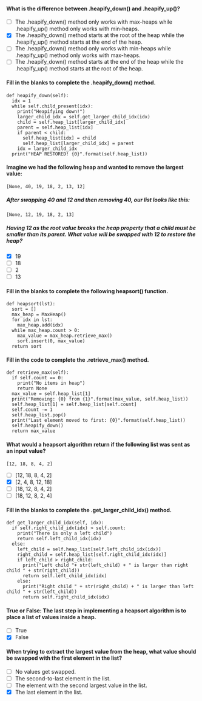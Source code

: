#### What is the difference between .heapify_down() and .heapify_up()?

- [ ] The .heapify_down() method only works with max-heaps while .heapify_up() method only works with min-heaps.
- [x] The .heapify_down() method starts at the root of the heap while the .heapify_up() method starts at the end of the heap.
- [ ] The .heapify_down() method only works with min-heaps while .heapify_up() method only works with max-heaps.
- [ ] The .heapify_down() method starts at the end of the heap while the .heapify_up() method starts at the root of the heap.

#### Fill in the blanks to complete the .heapify_down() method.

    def heapify_down(self):
      idx = 1
      while self.child_present(idx):
        print("Heapifying down!")
        larger_child_idx = self.get_larger_child_idx(idx)
        child = self.heap_list[larger_child_idx]
        parent = self.heap_list[idx]
        if parent < child:
          self.heap_list[idx] = child
          self.heap_list[larger_child_idx] = parent
        idx = larger_child_idx
      print("HEAP RESTORED! {0}".format(self.heap_list))

#### Imagine we had the following heap and wanted to remove the largest value:

    [None, 40, 19, 18, 2, 13, 12]

##### After swapping 40 and 12 and then removing 40, our list looks like this:

    [None, 12, 19, 18, 2, 13]

##### Having 12 as the root value breaks the heap property that a child must be smaller than its parent. What value will be swapped with 12 to restore the heap?


- [x] 19
- [ ] 18
- [ ] 2
- [ ] 13

#### Fill in the blanks to complete the following heapsort() function.

    def heapsort(lst):
      sort = []
      max_heap = MaxHeap()
      for idx in lst:
        max_heap.add(idx)
      while max_heap.count > 0:
        max_value = max_heap.retrieve_max()
        sort.insert(0, max_value)
      return sort

#### Fill in the code to complete the .retrieve_max() method.

    def retrieve_max(self):
      if self.count == 0:
        print("No items in heap")
        return None
      max_value = self.heap_list[1]
      print("Removing: {0} from {1}".format(max_value, self.heap_list))
      self.heap_list[1] = self.heap_list[self.count]
      self.count -= 1
      self.heap_list.pop()
      print("Last element moved to first: {0}".format(self.heap_list))    
      self.heapify_down()
      return max_value

#### What would a heapsort algorithm return if the following list was sent as an input value?

    [12, 18, 8, 4, 2]

- [ ] [12, 18, 8, 4, 2]
- [x] [2, 4, 8, 12, 18]
- [ ] [18, 12, 8, 4, 2]
- [ ] [18, 12, 8, 2, 4]

#### Fill in the blanks to complete the .get_larger_child_idx() method.

    def get_larger_child_idx(self, idx):
      if self.right_child_idx(idx) > self.count:
        print("There is only a left child")
        return self.left_child_idx(idx)
      else:
        left_child = self.heap_list[self.left_child_idx(idx)]
        right_child = self.heap_list[self.right_child_idx(idx)]
        if left_child > right_child:
          print("Left child "+ str(left_child) + " is larger than right child " + str(right_child))
          return self.left_child_idx(idx)
        else:
          print("Right child " + str(right_child) + " is larger than left child " + str(left_child))
          return self.right_child_idx(idx)

#### True or False: The last step in implementing a heapsort algorithm is to place a list of values inside a heap.

- [ ] True
- [x] False

#### When trying to extract the largest value from the heap, what value should be swapped with the first element in the list?

- [ ] No values get swapped.
- [ ] The second-to-last element in the list.
- [ ] The element with the second largest value in the list.
- [x] The last element in the list.
